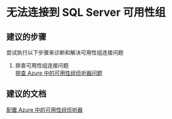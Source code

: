 <properties
    pageTitle="无法连接到 SQL Server 可用性组"
    description="无法连接到 SQL Server 可用性组"
    service="microsoft.compute"
    resource="virtualmachines"
    authors="michco"
    displayOrder="27"
    selfHelpType="resource"
    supportTopicIds=""
    resourceTags="WindowsSQL"
    productPesIds="14749"
    cloudEnvironments="public"
/>
    

# 无法连接到 SQL Server 可用性组

## **建议的步骤**
尝试执行以下步骤来诊断和解决可用性组连接问题

1. 排查可用性组连接问题 <br>
[排查 Azure 中的可用性组侦听器问题](https://blogs.msdn.microsoft.com/alwaysonpro/2016/02/01/troubleshooting-availability-group-listener-in-azure/)

## **建议的文档**
[配置 Azure 中的可用性组侦听器](https://azure.microsoft.com/documentation/articles/virtual-machines-windows-portal-sql-server-provision/)


<!--HONumber=Jul16_HO3-->


